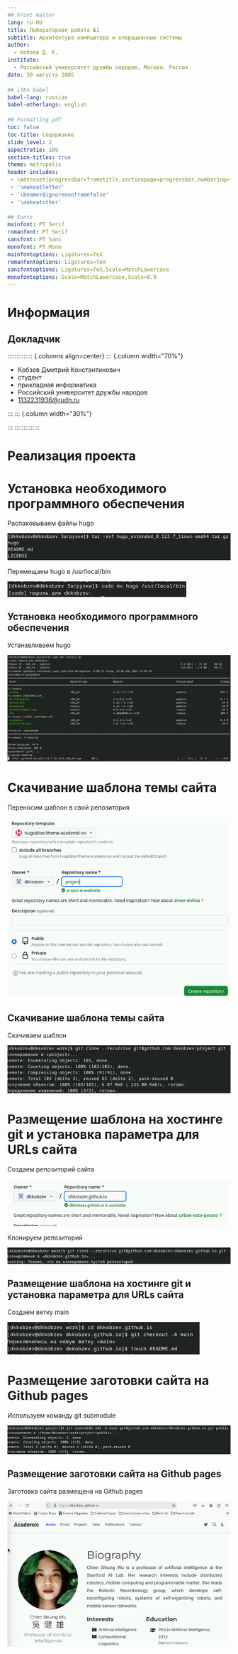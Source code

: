 ```yaml
---
## Front matter
lang: ru-RU
title: Лабораторная работа №1
subtitle: Архитектура компьютера и операционные системы
author:
  - Кобзев Д. К.
institute:
  - Российский университет дружбы народов, Москва, Россия
date: 30 августа 2005

## i18n babel
babel-lang: russian
babel-otherlangs: english

## Formatting pdf
toc: false
toc-title: Содержание
slide_level: 2
aspectratio: 169
section-titles: true
theme: metropolis
header-includes:
 - \metroset{progressbar=frametitle,sectionpage=progressbar,numbering=fraction}
 - '\makeatletter'
 - '\beamer@ignorenonframefalse'
 - '\makeatother'

## Fonts
mainfont: PT Serif
romanfont: PT Serif
sansfont: PT Sans
monofont: PT Mono
mainfontoptions: Ligatures=TeX
romanfontoptions: Ligatures=TeX
sansfontoptions: Ligatures=TeX,Scale=MatchLowercase
monofontoptions: Scale=MatchLowercase,Scale=0.9
---
```


# Информация

## Докладчик

:::::::::::::: {.columns align=center}
::: {.column width="70%"}

  * Кобзев Дмитрий Константинович
  * студент
  * прикладная информатика
  * Российский университет дружбы народов
  * [1132231936@rudn.ru](mailto:1132231936@rudn.ru)

:::
::: {.column width="30%"}

:::
::::::::::::::

# Реализация проекта

# Установка необходимого программного обеспечения

Распаковываем файлы hugo

![](./image/1.png)

Перемещаем hugo в /usr/local/bin

![](./image/2.png)

## Установка необходимого программного обеспечения

Устанавливаем hugo

![](./image/3.png)

# Скачивание шаблона темы сайта

Переносим шаблон в свой репозитория

![](./image/4.png)

## Скачивание шаблона темы сайта

Скачиваем шаблон

![](./image/5.png)

# Размещение шаблона на хостинге git и установка параметра для URLs сайта

Создаем репозиторий сайта

![](./image/6.png)

Клонируем репозиторий

![](./image/7.png)


## Размещение шаблона на хостинге git и установка параметра для URLs сайта

Создаем ветку main

![](./image/8.png)

# Размещение заготовки сайта на Github pages 

Используем команду git submodule

![](./image/9.png)

## Размещение заготовки сайта на Github pages 

Заготовка сайта размещена на Github pages 

![](./image/10.png)
